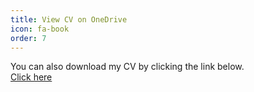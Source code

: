 ```yaml
---
title: View CV on OneDrive
icon: fa-book
order: 7
---
```


You can also download my CV by clicking the link below.<br>
[Click here](https://1drv.ms/w/s!ArASGpZYr_kx_RqBFrkBFx0iFc8_)